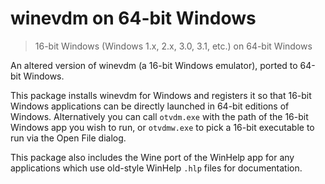 # winevdm on 64-bit Windows

> 16-bit Windows (Windows 1.x, 2.x, 3.0, 3.1, etc.) on 64-bit Windows

An altered version of winevdm (a 16-bit Windows emulator), ported to 64-bit
Windows.

This package installs winevdm for Windows and registers it so that 16-bit
Windows applications can be directly launched in 64-bit editions of Windows.
Alternatively you can call `otvdm.exe` with the path of the 16-bit Windows app
you wish to run, or `otvdmw.exe` to pick a 16-bit executable to run via the
Open File dialog.

This package also includes the Wine port of the WinHelp app for any applications
which use old-style WinHelp `.hlp` files for documentation.
